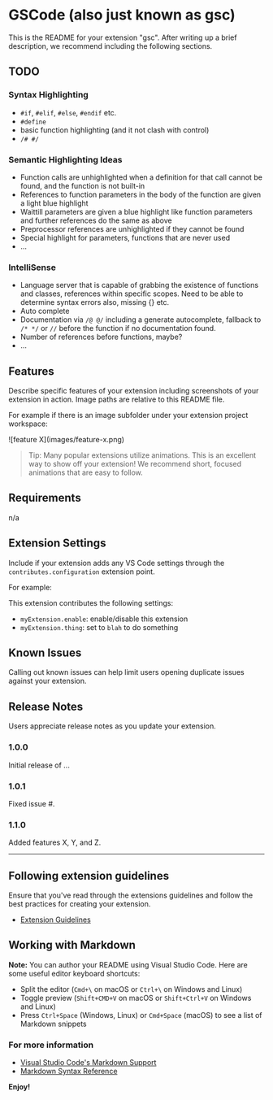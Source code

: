 # GSCode (also just known as gsc)

This is the README for your extension "gsc". After writing up a brief description, we recommend including the following sections.

## TODO
### Syntax Highlighting
* `#if`, `#elif`, `#else`, `#endif` etc.
* `#define`
* basic function highlighting (and it not clash with control)
* `/# #/`

### Semantic Highlighting Ideas
* Function calls are unhighlighted when a definition for that call cannot be found, and the function is not built-in
* References to function parameters in the body of the function are given a light blue highlight
* Waittill parameters are given a blue highlight like function parameters and further references do the same as above
* Preprocessor references are unhighlighted if they cannot be found
* Special highlight for parameters, functions that are never used
* ...

### IntelliSense
* Language server that is capable of grabbing the existence of functions and classes, references within specific scopes. Need to be able to determine syntax errors also, missing {} etc.
* Auto complete
* Documentation via `/@ @/` including a generate autocomplete, fallback to `/* */` or `//` before the function if no documentation found.
* Number of references before functions, maybe?
* ...

## Features

Describe specific features of your extension including screenshots of your extension in action. Image paths are relative to this README file.

For example if there is an image subfolder under your extension project workspace:

\!\[feature X\]\(images/feature-x.png\)

> Tip: Many popular extensions utilize animations. This is an excellent way to show off your extension! We recommend short, focused animations that are easy to follow.

## Requirements

n/a

## Extension Settings

Include if your extension adds any VS Code settings through the `contributes.configuration` extension point.

For example:

This extension contributes the following settings:

* `myExtension.enable`: enable/disable this extension
* `myExtension.thing`: set to `blah` to do something

## Known Issues

Calling out known issues can help limit users opening duplicate issues against your extension.

## Release Notes

Users appreciate release notes as you update your extension.

### 1.0.0

Initial release of ...

### 1.0.1

Fixed issue #.

### 1.1.0

Added features X, Y, and Z.

-----------------------------------------------------------------------------------------------------------
## Following extension guidelines

Ensure that you've read through the extensions guidelines and follow the best practices for creating your extension.

* [Extension Guidelines](https://code.visualstudio.com/api/references/extension-guidelines)

## Working with Markdown

**Note:** You can author your README using Visual Studio Code.  Here are some useful editor keyboard shortcuts:

* Split the editor (`Cmd+\` on macOS or `Ctrl+\` on Windows and Linux)
* Toggle preview (`Shift+CMD+V` on macOS or `Shift+Ctrl+V` on Windows and Linux)
* Press `Ctrl+Space` (Windows, Linux) or `Cmd+Space` (macOS) to see a list of Markdown snippets

### For more information

* [Visual Studio Code's Markdown Support](http://code.visualstudio.com/docs/languages/markdown)
* [Markdown Syntax Reference](https://help.github.com/articles/markdown-basics/)

**Enjoy!**
